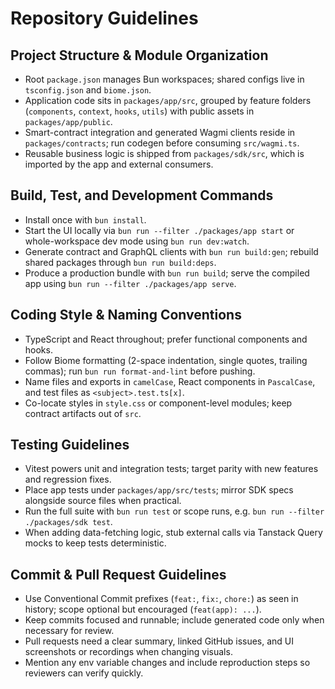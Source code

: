 # Repository Guidelines

## Project Structure & Module Organization

- Root `package.json` manages Bun workspaces; shared configs live in `tsconfig.json` and `biome.json`.
- Application code sits in `packages/app/src`, grouped by feature folders (`components`, `context`, `hooks`, `utils`) with public assets in `packages/app/public`.
- Smart-contract integration and generated Wagmi clients reside in `packages/contracts`; run codegen before consuming `src/wagmi.ts`.
- Reusable business logic is shipped from `packages/sdk/src`, which is imported by the app and external consumers.

## Build, Test, and Development Commands

- Install once with `bun install`.
- Start the UI locally via `bun run --filter ./packages/app start` or whole-workspace dev mode using `bun run dev:watch`.
- Generate contract and GraphQL clients with `bun run build:gen`; rebuild shared packages through `bun run build:deps`.
- Produce a production bundle with `bun run build`; serve the compiled app using `bun run --filter ./packages/app serve`.

## Coding Style & Naming Conventions

- TypeScript and React throughout; prefer functional components and hooks.
- Follow Biome formatting (2-space indentation, single quotes, trailing commas); run `bun run format-and-lint` before pushing.
- Name files and exports in `camelCase`, React components in `PascalCase`, and test files as `<subject>.test.ts[x]`.
- Co-locate styles in `style.css` or component-level modules; keep contract artifacts out of `src`.

## Testing Guidelines

- Vitest powers unit and integration tests; target parity with new features and regression fixes.
- Place app tests under `packages/app/src/tests`; mirror SDK specs alongside source files when practical.
- Run the full suite with `bun run test` or scope runs, e.g. `bun run --filter ./packages/sdk test`.
- When adding data-fetching logic, stub external calls via Tanstack Query mocks to keep tests deterministic.

## Commit & Pull Request Guidelines

- Use Conventional Commit prefixes (`feat:`, `fix:`, `chore:`) as seen in history; scope optional but encouraged (`feat(app): ...`).
- Keep commits focused and runnable; include generated code only when necessary for review.
- Pull requests need a clear summary, linked GitHub issues, and UI screenshots or recordings when changing visuals.
- Mention any env variable changes and include reproduction steps so reviewers can verify quickly.
